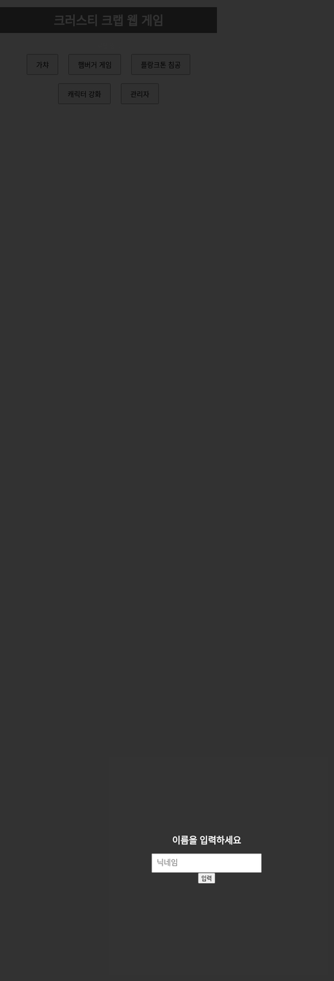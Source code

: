<!DOCTYPE html>
<html lang="ko">
<head>
  <meta charset="UTF-8">
  <title>크러스티 크랩 게임</title>
  <style>
    body {
      font-family: 'Arial', sans-serif;
      background-image: url('https://i.imgur.com/VHQiVRv.jpg');
      background-size: cover;
      color: #fff;
      text-align: center;
      margin: 0;
      padding: 0;
    }
    h1 {
      background: rgba(0,0,0,0.6);
      padding: 10px;
    }
    .menu button {
      margin: 10px;
      padding: 10px 20px;
      font-size: 16px;
    }
    section {
      display: none;
      margin-top: 20px;
    }
    .character-card {
      background: rgba(255, 255, 255, 0.1);
      padding: 5px;
      margin: 5px;
      border-radius: 5px;
    }
    .gacha-result {
      font-weight: bold;
      color: gold;
    }
    #nameInputContainer {
      position: fixed;
      top: 0;
      left: 0;
      width: 100%;
      height: 100%;
      background: rgba(0,0,0,0.8);
      display: flex;
      justify-content: center;
      align-items: center;
      z-index: 9999;
      flex-direction: column;
    }
    #username {
      padding: 10px;
      font-size: 18px;
    }
  </style>
</head>
<body>
  <div id="nameInputContainer">
    <h2>이름을 입력하세요</h2>
    <input type="text" id="username" placeholder="닉네임">
    <button onclick="setName()">입력</button>
  </div>

  <h1>크러스티 크랩 웹 게임</h1>
  <div id="coinDisplay">로딩 중...</div>
  <div class="menu">
    <button onclick="showSection('gacha')">가챠</button>
    <button onclick="showSection('burger')">햄버거 게임</button>
    <button onclick="showSection('plankton')">플랑크톤 침공</button>
    <button onclick="showSection('enhance')">캐릭터 강화</button>
    <button onclick="showSection('admin')">관리자</button>
  </div>

  <section id="gacha">
    <h2>가챠 뽑기 (5코인)</h2>
    <button onclick="rollGacha()">뽑기</button>
    <div id="gachaResult"></div>
  </section>

  <section id="burger">
    <h2>햄버거 조합 게임</h2>
    <button onclick="makeBurger()">버거 조합</button>
    <div id="burgerOutput"></div>
  </section>

  <section id="plankton">
    <h2>플랑크톤 침공</h2>
    <button onclick="defendKrab()">방어!</button>
    <div id="planktonOutput"></div>
  </section>

  <section id="enhance">
    <h2>캐릭터 강화</h2>
    <button onclick="enhanceCharacter()">전체 강화</button>
    <div id="characterList"></div>
  </section>

  <section id="admin">
    <h2>관리자 코인 지급</h2>
    <input type="text" id="adminTarget" placeholder="유저 이름">
    <input type="number" id="adminAmount" placeholder="코인 수">
    <button onclick="grantCoin()">코인 지급</button>
  </section>

  <!-- Firebase SDK -->
  <script src="https://www.gstatic.com/firebasejs/9.22.2/firebase-app-compat.js"></script>
  <script src="https://www.gstatic.com/firebasejs/9.22.2/firebase-firestore-compat.js"></script>

  <script>
    const firebaseConfig = {
      apiKey: "YOUR_API_KEY",
      authDomain: "YOUR_PROJECT_ID.firebaseapp.com",
      projectId: "YOUR_PROJECT_ID",
      storageBucket: "YOUR_PROJECT_ID.appspot.com",
      messagingSenderId: "YOUR_SENDER_ID",
      appId: "YOUR_APP_ID"
    };

    firebase.initializeApp(firebaseConfig);
    const db = firebase.firestore();

    let currentUser = null;
    let coin = 0;
    let characters = [];
    let isGolden = false;

    document.addEventListener('DOMContentLoaded', () => {
      const savedName = localStorage.getItem('username');
      if (savedName) {
        loadUser(savedName);
        document.getElementById("nameInputContainer").style.display = "none";
      } else {
        document.getElementById("nameInputContainer").style.display = "flex";
      }
    });

    function setName() {
      const name = document.getElementById("username").value.trim();
      if (name) {
        localStorage.setItem("username", name);
        loadUser(name);
        document.getElementById("nameInputContainer").style.display = "none";
      }
    }

    async function loadUser(name) {
      const doc = await db.collection("users").doc(name).get();
      if (doc.exists) {
        const data = doc.data();
        coin = data.coin || 0;
        characters = data.characters || [];
      } else {
        await db.collection("users").doc(name).set({ coin: 0, characters: [] });
      }
      currentUser = name;
      updateUI();
    }

    function updateUI() {
      document.getElementById("coinDisplay").textContent = `${currentUser}: ${coin}코인`;
    }

    function showSection(id) {
      document.querySelectorAll('section').forEach(sec => sec.style.display = 'none');
      document.getElementById(id).style.display = 'block';
    }

    function rollGacha() {
      if (coin < 5) return alert("코인이 부족합니다!");
      coin -= 5;
      const rand = Math.random();
      let result;
      if (rand < 0.05) {
        result = "황금 스폰지밥";
        isGolden = true;
      } else {
        const names = ["뚱이", "징징이", "스폰지밥", "플랑크톤", "집게사장"];
        result = names[Math.floor(Math.random() * names.length)];
      }
      characters.push({ name: result, level: 1 });
      saveData();
      document.getElementById("gachaResult").innerHTML = `<span class='gacha-result'>[${result}] 획득!</span>`;
    }

    function saveData() {
      db.collection("users").doc(currentUser).set({
        coin, characters
      });
      updateUI();
    }

    let burgerCount = 0;
    function makeBurger() {
      burgerCount++;
      if (burgerCount % 5 === 0) {
        coin++;
        saveData();
      }
      document.getElementById("burgerOutput").textContent = `버거 ${burgerCount}개 조합함!`;
    }

    function defendKrab() {
      const success = Math.random() > 0.3;
      document.getElementById("planktonOutput").textContent =
        success ? "플랑크톤 격퇴 성공!" : "플랑크톤이 주방을 침범함!";
      if (success) {
        coin += 2;
        saveData();
      }
    }

    function enhanceCharacter() {
      const charList = document.getElementById("characterList");
      charList.innerHTML = '';
      characters.forEach((char, i) => {
        const success = Math.random() < 0.7;
        if (success) {
          char.level++;
          if (char.level % 10 === 0) {
            char.special = true;
          }
        } else if (char.level >= 50 && Math.random() < 0.2) {
          char.level = 0;
        }
        const el = document.createElement("div");
        el.className = 'character-card';
        el.textContent = `${char.name} - Lv.${char.level}${char.special ? " (특수 능력 해금!)" : ""}`;
        charList.appendChild(el);
      });
      saveData();
    }

    setInterval(() => {
      if (isGolden) {
        coin++;
        saveData();
      }
    }, 3600000);

    function grantCoin() {
      const pw = prompt("관리자 비밀번호를 입력하세요:");
      if (pw !== "komq3244") return alert("비밀번호가 틀렸습니다.");
      const target = document.getElementById("adminTarget").value;
      const amount = parseInt(document.getElementById("adminAmount").value);
      if (!target || isNaN(amount)) return alert("입력 오류!");
      db.collection("users").doc(target).get().then(doc => {
        if (!doc.exists) {
          db.collection("users").doc(target).set({ coin: amount, characters: [] });
        } else {
          const data = doc.data();
          db.collection("users").doc(target).update({ coin: (data.coin || 0) + amount });
        }
        alert(`관리자: ${target}에게 ${amount}코인 지급 완료`);
      });
    }
  </script>
</body>
</html>
